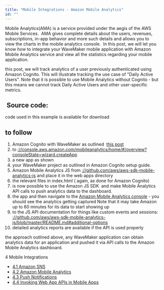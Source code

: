 ```yaml
---
title: "Mobile Integrations - Amazon Mobile Analytics"
id: ""
---
```


Mobile Analytics(AMA) is a service provided under the aegis of the AWS Mobile Services.  AMA gives complete details about the users, revenues, subscriptions, in-app behavior and more such details and allows you to view the charts in the mobile analytics console.  In this post, we will let you know how to integrate your WaveMaker mobile application with Amazon Mobile Analytics service and view all the statistics regarding your mobile application.

this post, we will track analytics of a user previously authenticated using Amazon Cognito. This will illustrate tracking the use case of "Daily Active Users". Note that it is possible to use Mobile Analytics without Cognito - but this means we cannot track Daily Active Users and other user-specific metrics.

##  Source code:

code used in this example is available for download[](https://gist.github.com/manishchaks/9464254c51a968dec96d325f982ba2ea)

## to follow

1. Amazon Cognito with WaveMaker as outlined  [this post](/learn/hybrid-mobile/mobile-integrations/)
2. to [://console.aws.amazon.com/mobileanalytics/home/#/overview?consoleState=wizard.createApp](https://www.google.com/url?q=https://console.aws.amazon.com/mobileanalytics/home/%23/overview?consoleState%3Dwizard.createApp&sa=D&ust=1468925908749000&usg=AFQjCNF6jmgevKZirX_BB6DyOkTL09pT7A)
3. a new app as shown
4. your WaveMaker project as outlined in Amazon Cognito setup guide.
5. Amazon Mobile Analytics JS from [://github.com/aws/aws-sdk-mobile-analytics-js](https://www.google.com/url?q=https://github.com/aws/aws-sdk-mobile-analytics-js&sa=D&ust=1468925908750000&usg=AFQjCNG59Cfff2_uJyOVaA5W8OHFrspkIQ) and place it in the web apps directory
6. the relevant files in index.html ( again, as done for Amazon Cognito)
7. is now possible to use the Amazon JS SDK  and make Mobile Analytics API calls to push analytics data to the dashboard.
8. the app and then navigate to the [Amazon Mobile Analytics console](https://console.aws.amazon.com/mobileanalytics/home/#/overview) - you should see the analytics getting captured Note that it may take Amazon up to 60 minutes for its data to start showing up
9. to the JS API documentation for things like custom events and sessions: [://github.com/aws/aws-sdk-mobile-analytics-js/blob/master/README.md#additional-options](https://www.google.com/url?q=https://github.com/aws/aws-sdk-mobile-analytics-js/blob/master/README.md%23additional-options&sa=D&ust=1468925908751000&usg=AFQjCNEAfgoEnkHiUsWhzhoPuGgmMUH_yQ)
10. detailed analytics reports are available if the API is used properly

the approach outlined above, any WaveMaker application can obtain analytics data for an application and pushed it via API calls to the Amazon Mobile Analytics dashboard.

4 Mobile Integrations

- [4.1 Amazon SNS](/learn/hybrid-mobile/mobile-integrations-amazon-sns/)
- [4.2 Amazon Mobile Analytics](/learn/hybrid-mobile/mobile-integrations-amazon-mobile-analytics/)
- [4.3 Push Notifications](/learn/hybrid-mobile/use-push-notification-wm-mobile-app/)
- [4.4 Invoking Web App APIs in Mobile Apps](/learn/mobile-app-development/invoking-web-app-apis-mobile-apps/)
